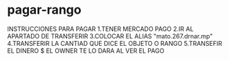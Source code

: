 # pagar-rango
INSTRUCCIONES PARA PAGAR
1.TENER MERCADO PAGO
2.IR AL APARTADO DE TRANSFERIR
3.COLOCAR EL ALIAS "mato.267.drnar.mp"
4.TRANSFERIR LA CANTIAD QUE DICE EL OBJETO O RANGO
5.TRANSEFIR EL DINERO $
    EL OWNER TE LO DARA AL VER EL PAGO
